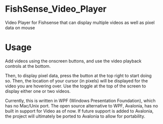 # FishSense_Video_Player
Video Player for Fishsense that can display multiple videos as well as pixel data on mouse

# Usage
Add videos using the onscreen buttons, and use the video playback controls at the bottom.

Then, to display pixel data, press the button at the top right to start doing so. Then, the location of your cursor (in pixels) will be displayed for the video you are hovering over. Use the toggle at the top of the screen to display either one or two videos.

Currently, this is written in WPF (Windows Presentation Foundation), which has no Mac/Unix port. The open source alternative to WPF, Avalonia, has no built in support for Video as of now. If future support is added to Avalonia, the project will ultimately be ported to Avalonia to allow for portability.
